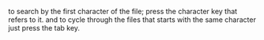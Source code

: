 to search by the first character of the file; press the character key that refers to it. and to cycle through the files that starts with the same character just press the tab key. 
